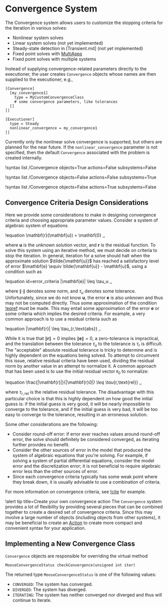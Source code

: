 # Convergence System

The Convergence system allows users to customize the stopping criteria for the
iteration in various solves:

- Nonlinear system solves
- Linear system solves (not yet implemented)
- Steady-state detection in [Transient.md] (not yet implemented)
- Fixed point solves with [MultiApps](syntax/MultiApps/index.md)
- Fixed point solves with multiple systems

Instead of supplying convergence-related parameters directly to the executioner,
the user creates `Convergence` objects whose names are then supplied to the
executioner, e.g.,

```
[Convergence]
  [my_convergence1]
    type = MyCustomConvergenceClass
    # some convergence parameters, like tolerances
  []
[]

[Executioner]
  type = Steady
  nonlinear_convergence = my_convergence1
[]
```

Currently only the nonlinear solve convergence is supported, but others are planned
for the near future. If the `nonlinear_convergence` parameter is not specified,
then the default `Convergence` associated with the problem is created internally.

!syntax list /Convergence objects=True actions=False subsystems=False

!syntax list /Convergence objects=False actions=False subsystems=True

!syntax list /Convergence objects=False actions=True subsystems=False

## Convergence Criteria Design Considerations

Here we provide some considerations to make in designing convergence criteria
and choosing appropriate parameter values.
Consider a system of algebraic system of equations

!equation
\mathbf{r}(\mathbf{u}) = \mathbf{0} \,,

where $\mathbf{u}$ is the unknown solution vector, and $\mathbf{r}$ is the residual
function. To solve this system using an iterative method, we must decide on
criteria to stop the iteration.
In general, iteration for a solve should halt when the approximate solution $\tilde{\mathbf{u}}$
has reached a satisfactory level of error $\mathbf{e} \equiv \tilde{\mathbf{u}} - \mathbf{u}$,
using a condition such as

!equation id=error_criteria
\|\mathbf{e}\| \leq \tau_u \,,

where $\|\cdot\|$ denotes some norm, and $\tau_u$ denotes some tolerance.
Unfortunately, since we do not know $\mathbf{u}$, the error $\mathbf{e}$ is
also unknown and thus may not be computed directly. Thus some approximation of
the condition [!eqref](error_criteria) must be made. This may entail some
approximation of the error $\mathbf{e}$ or some criteria which implies the
desired criteria. For example, a very common approach is to use a residual
criteria such as

!equation
\|\mathbf{r}\| \leq \tau_{r,\text{abs}} \,.

While it is true that $\|\mathbf{r}\| = 0$ implies $\|\mathbf{e}\| = 0$, a
zero-tolerance is impractical, and the translation between the tolerance
$\tau_u$ to the tolerance is $\tau_r$ is difficult. The "acceptable" absolute
residual tolerance is tricky to determine and is highly dependent on the
equations being solved. To attempt to circumvent this issue, relative residual
criteria have been used, dividing the residual norm by another value in an
attempt to normalize it. A common approach that has been used is to use the
initial residual vector $\mathbf{r}_0$ to normalize:

!equation
\frac{\|\mathbf{r}\|}{\|\mathbf{r}_0\|} \leq \tau_{r,\text{rel}} \,,

where $\tau_{r,\text{rel}}$ is the relative residual tolerance. The disadvantage
with this particular choice is that this is highly dependent on how good the
initial guess is: if the initial guess is very good, it will be nearly impossible
to converge to the tolerance, and if the initial guess is very bad, it will be
too easy to converge to the tolerance, resulting in an erroneous solution.

Some other considerations are the following:

- Consider round-off error: if error ever reaches values around round-off error,
  the solve should definitely be considered converged, as iterating further
  provides no benefit.
- Consider the other sources of error in the model that produced the system of
  algebraic equations that you're solving. For example, if solving a system of
  partial differential equations, consider the model error and the discretization
  error; it is not beneficial to require algebraic error less than the other
  sources of error.
- Since each convergence criteria typically has some weak point where they break
  down, it is usually advisable to use a combination of criteria.

For more information on convergence criteria, see [!cite](rao2018stopping) for
example.

!alert tip title=Create your own convergence action
The `Convergence` system provides a lot of flexibility by providing several
pieces that can be combined together to create a desired set of convergence
criteria. Since this may involve a large number of objects (including objects
from other systems), it may be beneficial to create an [Action](/Action.md)
to create more compact and convenient syntax for your application.

## Implementing a New Convergence Class

`Convergence` objects are responsible for overriding the virtual method

```
MooseConvergenceStatus checkConvergence(unsigned int iter)
```

The returned type `MooseConvergenceStatus` is one of the following values:

- `CONVERGED`: The system has converged.
- `DIVERGED`: The system has diverged.
- `ITERATING`: The system has neither converged nor diverged and thus will
  continue to iterate.

